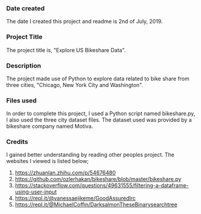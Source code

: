 ### Date created
The date I created this project and readme is 2nd of July, 2019.

### Project Title
The project title is, "Explore US Bikeshare Data".

### Description
The project made use of Python to explore data related to bike share from three cities, "Chicago, New York City and Washington".

### Files used
In order to complete this project, I used a Python script named bikeshare.py, I also used the three city dataset files. The dataset used was provided by a bikeshare company named Motiva. 

### Credits
I gained better understanding by reading other peoples project. The websites I viewed is listed below;

1. https://zhuanlan.zhihu.com/p/54676480
2. https://github.com/ozlerhakan/bikeshare/blob/master/bikeshare.py
3. https://stackoverflow.com/questions/49631555/filtering-a-dataframe-using-user-input
4. https://repl.it/@vanessaejikeme/GoodAssuredIrc
5. https://repl.it/@MichaelCoffin/DarksalmonTheseBinarysearchtree
